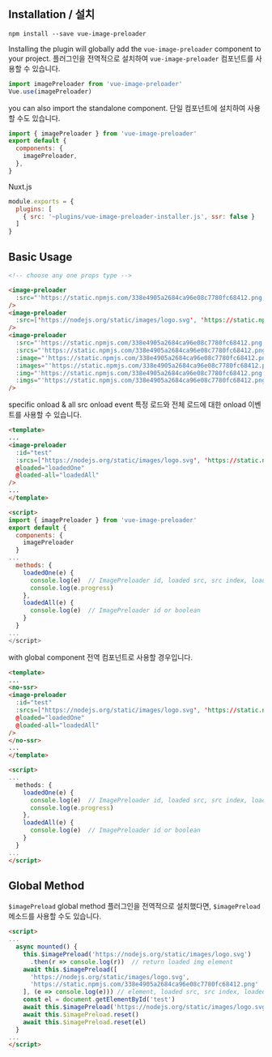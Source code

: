 ## Installation / 설치
```
npm install --save vue-image-preloader
```

Installing the plugin will globally add the `vue-image-preloader` component to your project.
플러그인을 전역적으로 설치하여 `vue-image-preloader` 컴포넌트를 사용할 수 있습니다.

```js
import imagePreloader from 'vue-image-preloader'
Vue.use(imagePreloader)
```

you can also import the standalone component.
단일 컴포넌트에 설치하여 사용할 수도 있습니다.

```js
import { imagePreloader } from 'vue-image-preloader'
export default {
  components: {
    imagePreloader,
  },
}
```

Nuxt.js
```js
module.exports = {
  plugins: [
    { src: '~plugins/vue-image-preloader-installer.js', ssr: false }
  ]
}
```

## Basic Usage
```html
<!-- choose any one props type -->

<image-preloader
  :src="'https://static.npmjs.com/338e4905a2684ca96e08c7780fc68412.png'"
/>
<image-preloader
  :src=['https://nodejs.org/static/images/logo.svg', 'https://static.npmjs.com/338e4905a2684ca96e08c7780fc68412.png']
/>
<image-preloader
  :src="'https://static.npmjs.com/338e4905a2684ca96e08c7780fc68412.png'"
  :srcs="'https://static.npmjs.com/338e4905a2684ca96e08c7780fc68412.png'"
  :image="'https://static.npmjs.com/338e4905a2684ca96e08c7780fc68412.png'"
  :images="'https://static.npmjs.com/338e4905a2684ca96e08c7780fc68412.png'"
  :img="'https://static.npmjs.com/338e4905a2684ca96e08c7780fc68412.png'"
  :imgs="'https://static.npmjs.com/338e4905a2684ca96e08c7780fc68412.png'"
/>
```
specific onload & all src onload event
특정 로드와 전체 로드에 대한 onload 이벤트를 사용할 수 있습니다.
```html
<template>
...
<image-preloader
  :id="test"
  :srcs=['https://nodejs.org/static/images/logo.svg', 'https://static.npmjs.com/338e4905a2684ca96e08c7780fc68412.png']
  @loaded="loadedOne"
  @loaded-all="loadedAll"
/>
...
</template>

<script>
import { imagePreloader } from 'vue-image-preloader'
export default {
  components: {
    imagePreloader
  }
...
  methods: {
    loadedOne(e) {
      console.log(e)  // ImagePreloader id, loaded src, src index, loaded count, src list length, progress
      console.log(e.progress)
    },
    loadedAll(e) {
      console.log(e)  // ImagePreloader id or boolean
    }
  }
...
</script>
```
with global component
전역 컴포넌트로 사용할 경우입니다.
```html
<template>
...
<no-ssr>
<image-preloader
  :id="test"
  :srcs=['https://nodejs.org/static/images/logo.svg', 'https://static.npmjs.com/338e4905a2684ca96e08c7780fc68412.png']
  @loaded="loadedOne"
  @loaded-all="loadedAll"
/>
</no-ssr>
...
</template>

<script>
...
  methods: {
    loadedOne(e) {
      console.log(e)  // ImagePreloader id, loaded src, src index, loaded count, src list length, progress
      console.log(e.progress)
    },
    loadedAll(e) {
      console.log(e)  // ImagePreloader id or boolean
    }
  }
...
</script>
```

## Global Method
`$imagePreload` global method
플러그인을 전역적으로 설치했다면, `$imagePreload` 메소드를 사용할 수도 있습니다.
```html
<script>
...
  async mounted() {
    this.$imagePreload('https://nodejs.org/static/images/logo.svg')
      .then(r => console.log(r))  // return loaded img element
    await this.$imagePreload([
      'https://nodejs.org/static/images/logo.svg',
      'https://static.npmjs.com/338e4905a2684ca96e08c7780fc68412.png'
    ], (e => console.log(e))) // element, loaded src, src index, loaded count, src list length, progress
    const el = document.getElementById('test')
    await this.$imagePreload('https://nodejs.org/static/images/logo.svg', el)
    await this.$imagePreload.reset()
    await this.$imagePreload.reset(el)
  }
...
</script>
```